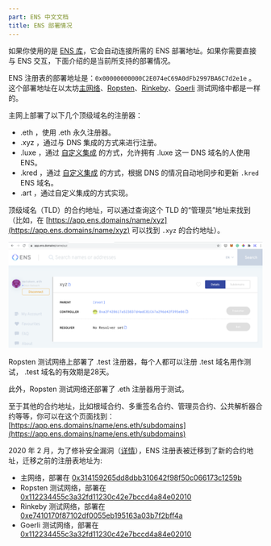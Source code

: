 ```yaml
---
part: ENS 中文文档
title: ENS 部署情况 
---
```


如果你使用的是 [ENS 库](dapp-developer-guide/ens-libraries.html)，它会自动连接所需的 ENS 部署地址。如果你需要直接与 ENS 交互，下面介绍的是当前所支持的部署情况。

ENS 注册表的部署地址是：`0x00000000000C2E074eC69A0dFb2997BA6C7d2e1e` 。这个部署地址在以太坊[主网络](https://cn.etherscan.com/address/0x00000000000C2E074eC69A0dFb2997BA6C7d2e1e)、[Ropsten](https://ropsten.etherscan.io/address/0x00000000000C2E074eC69A0dFb2997BA6C7d2e1e)、[Rinkeby](https://rinkeby.etherscan.io/address/0x00000000000C2E074eC69A0dFb2997BA6C7d2e1e)、[Goerli](https://goerli.etherscan.io/address/0x00000000000C2E074eC69A0dFb2997BA6C7d2e1e)  测试网络中都是一样的。

主网上部署了以下几个顶级域名的注册器：

* .eth ，使用 .eth 永久注册器。
* .xyz ，通过与 DNS 集成的方式来进行注册。
* .luxe ，通过 [自定义集成](http://join.luxe/) 的方式，允许拥有 .luxe 这一 DNS 域名的人使用 ENS。
* .kred ，通过 [自定义集成](http://domains.kred/) 的方式，根据 DNS 的情况自动地同步和更新 `.kred` ENS 域名。
* .art ，通过自定义集成的方式实现。

顶级域名（TLD）的合约地址，可以通过查询这个 TLD 的“管理员”地址来找到（比如，在 [https://app.ens.domains/name/xyz](https://app.ens.domains/name/xyz) 可以找到 `.xyz` 的合约地址）。

![](/images/docs/ens_deployments_01.png)

Ropsten 测试网络上部署了 .test 注册器，每个人都可以注册 .test 域名用作测试， .test 域名的有效期是28天。

此外，Ropsten 测试网络还部署了 .eth 注册器用于测试。

至于其他的合约地址，比如根域合约、多重签名合约、管理员合约、公共解析器合约等等，你可以在这个页面找到： [https://app.ens.domains/name/ens.eth/subdomains](https://app.ens.domains/name/ens.eth/subdomains)

2020 年 2 月，为了修补安全漏洞（[详情](/docs/ens-migration-february-2020/technical-description.html)），ENS 注册表被迁移到了新的合约地址，迁移之前的注册表地址为:

* 主网络，部署在 [0x314159265dd8dbb310642f98f50c066173c1259b](https://cn.etherscan.com/address/0x314159265dd8dbb310642f98f50c066173c1259b#code)
* Ropsten 测试网络，部署在 [0x112234455c3a32fd11230c42e7bccd4a84e02010](https://ropsten.etherscan.io/address/0x112234455c3a32fd11230c42e7bccd4a84e02010)
* Rinkeby 测试网络，部署在 [0xe7410170f87102df0055eb195163a03b7f2bff4a](https://rinkeby.etherscan.io/address/0xe7410170f87102df0055eb195163a03b7f2bff4a)
* Goerli 测试网络，部署在 [0x112234455c3a32fd11230c42e7bccd4a84e02010](https://goerli.etherscan.io/address/0x112234455c3a32fd11230c42e7bccd4a84e02010)


